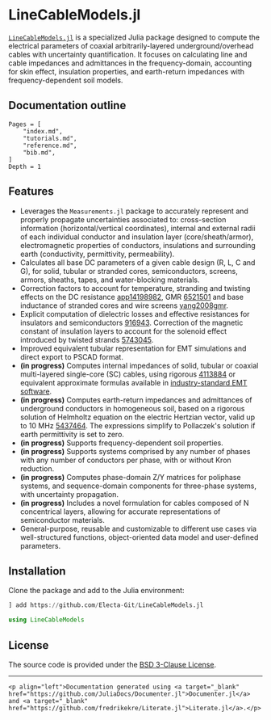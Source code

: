 # LineCableModels.jl

[`LineCableModels.jl`](https://github.com/Electa-Git/LineCableModels.jl) is a specialized Julia package designed to compute the electrical parameters of coaxial arbitrarily-layered underground/overhead cables with uncertainty quantification. It focuses on calculating line and cable impedances and admittances in the frequency-domain, accounting for skin effect, insulation properties, and earth-return impedances with frequency-dependent soil models.

## Documentation outline

```@contents
Pages = [
    "index.md",
    "tutorials.md",
    "reference.md",
    "bib.md",
]
Depth = 1
```

## Features

- Leverages the `Measurements.jl` package to accurately represent and properly propagate uncertainties associated to: cross-section information (horizontal/vertical coordinates), internal and external radii of each individual conductor and insulation layer (core/sheath/armor), electromagnetic properties of conductors, insulations and surrounding earth (conductivity, permittivity, permeability).
- Calculates all base DC parameters of a given cable design (R, L, C and G), for solid, tubular or stranded cores, semiconductors, screens, armors, sheaths, tapes,  and water-blocking materials.
- Correction factors to account for temperature, stranding and twisting effects on the DC resistance [app14198982](@cite), GMR [6521501](@cite) and base inductance of stranded cores and wire screens [yang2008gmr](@cite).
- Explicit computation of dielectric losses and effective resistances for insulators and semiconductors [916943](@cite). Correction of the magnetic constant of insulation layers to account for the solenoid effect introduced by twisted strands [5743045](@cite).
- Improved equivalent tubular representation for EMT simulations and direct export to PSCAD format.
- **(in progress)** Computes internal impedances of solid, tubular or coaxial multi-layered single-core (SC) cables, using rigorous [4113884](@cite) or equivalent approximate formulas available in [industry-standard EMT software](https://www.pscad.com/webhelp/EMTDC/Transmission_Lines/Deriving_System_Y_and_Z_Matrices.htm).
- **(in progress)** Computes earth-return impedances and admittances of underground conductors in homogeneous soil, based on a rigorous solution of Helmholtz equation on the electric Hertzian vector, valid up to 10 MHz [5437464](@cite). The expressions simplify to Pollaczek's solution if earth permittivity is set to zero.
- **(in progress)** Supports frequency-dependent soil properties.
- **(in progress)** Supports systems comprised by any number of phases with any number of conductors per phase, with or without Kron reduction.
- **(in progress)** Computes phase-domain Z/Y matrices for poliphase systems, and sequence-domain components for three-phase systems, with uncertainty propagation.
- **(in progress)** Includes a novel formulation for cables composed of N concentrical layers, allowing for accurate representations of semiconductor materials.
- General-purpose, reusable and customizable to different use cases via well-structured functions, object-oriented data model and user-defined parameters.

## Installation

Clone the package and add to the Julia environment:

```julia
] add https://github.com/Electa-Git/LineCableModels.jl
```

```julia
using LineCableModels
```

## License

The source code is provided under the [BSD 3-Clause License](https://github.com/Electa-Git/LineCableModels.jl/LICENSE).

---
```@raw html
<p align="left">Documentation generated using <a target="_blank" href="https://github.com/JuliaDocs/Documenter.jl">Documenter.jl</a> and <a target="_blank" href="https://github.com/fredrikekre/Literate.jl">Literate.jl</a>.</p>
```

 
